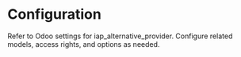 # Configuration

Refer to Odoo settings for iap_alternative_provider. Configure related models, access rights, and options as needed.
